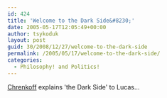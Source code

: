 ```yaml
---
id: 424
title: 'Welcome to the Dark Side&#8230;'
date: 2005-05-17T12:05:49+00:00
author: tsykoduk
layout: post
guid: 30/2008/12/27/welcome-to-the-dark-side
permalink: /2005/05/17/welcome-to-the-dark-side/
categories:
  - Philosophy! and Politics!
---
```

<p><a href="http://chrenkoff.blogspot.com/2005/05/open-letter-to-george-lucas.html">Chrenkoff</a> explains 'the Dark Side' to Lucas...</p>